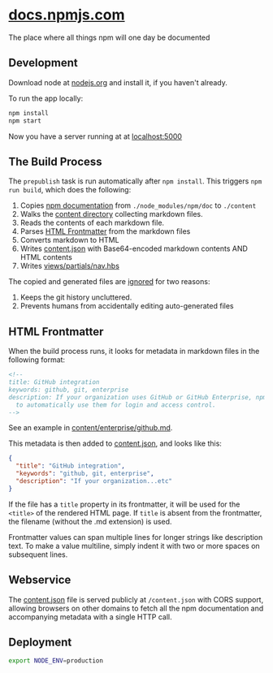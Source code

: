 # [docs.npmjs.com](https://docs.npmjs.com)

The place where all things npm will one day be documented

## Development

Download node at [nodejs.org](http://nodejs.org) and install it, if you haven't already.

To run the app locally:

```sh
npm install
npm start
```

Now you have a server running at at [localhost:5000](http://localhost:5000)

## The Build Process

The `prepublish` task is run automatically after `npm install`. This
triggers `npm run build`, which does the following:

1. Copies [npm documentation](https://github.com/npm/npm/tree/master/doc) from `./node_modules/npm/doc` to `./content`
1. Walks the [content directory](/content) collecting markdown files.
1. Reads the contents of each markdown file.
1. Parses [HTML Frontmatter](#html-frontmatter) from the markdown files
1. Converts markdown to HTML
1. Writes [content.json](/content.json) with Base64-encoded markdown contents AND HTML contents
1. Writes [views/partials/nav.hbs](/views/partials/nav.hbs)

The copied and generated files are [ignored](/.gitignore) for two reasons:

1. Keeps the git history uncluttered.
1. Prevents humans from accidentally editing auto-generated files

## HTML Frontmatter

When the build process runs, it looks for metadata in markdown files in the following format:

```html
<!--
title: GitHub integration
keywords: github, git, enterprise
description: If your organization uses GitHub or GitHub Enterprise, npmE can be configured
  to automatically use them for login and access control.
-->
```

See an example in [content/enterprise/github.md](/content/enterprise/github.md).

This metadata is then added to [content.json](/content.json), and looks like this:

```json
{
  "title": "GitHub integration",
  "keywords": "github, git, enterprise",
  "description": "If your organization...etc"
}
```

If the file has a `title` property in its frontmatter, it will be used for
the `<title>` of the rendered HTML page. If `title` is absent from the
frontmatter, the filename (without the .md extension) is used.

Frontmatter values can span multiple lines for longer strings like
description text. To make a value multiline, simply indent it with two or
more spaces on subsequent lines.  

## Webservice

The [content.json](/content.json) file is served publicly at `/content.json`
with CORS support, allowing browsers on other domains to fetch all the npm
documentation and accompanying metadata with a single HTTP call.

## Deployment

```sh
export NODE_ENV=production
```
